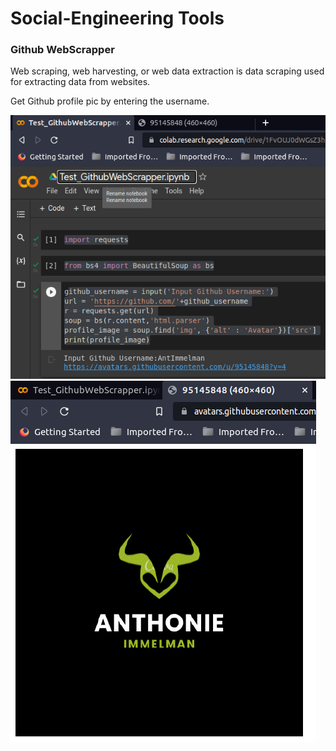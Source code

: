 # Social-Engineering Tools

### Github WebScrapper
Web scraping, web harvesting, or web data extraction is data scraping used for extracting data from websites. 

Get Github profile pic by entering the username.

![Jypter demo](https://github.com/AntImmelman/Social-Engineering/blob/main/Demo/1.png)
![Result](https://github.com/AntImmelman/Social-Engineering/blob/main/Demo/2.png)
